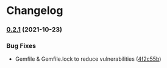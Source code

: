 # Changelog

### [0.2.1](https://www.github.com/Ashvith/fillertext/compare/v0.2.0...v0.2.1) (2021-10-23)


### Bug Fixes

* Gemfile & Gemfile.lock to reduce vulnerabilities ([4f2c55b](https://www.github.com/Ashvith/fillertext/commit/4f2c55b29868d8e9ea174e53508d17167a36c3d7))
